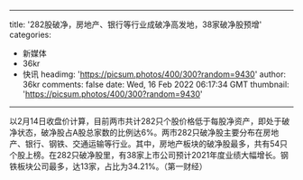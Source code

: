 
---
title: '282股破净，房地产、银行等行业成破净高发地，38家破净股预增'
categories: 
 - 新媒体
 - 36kr
 - 快讯
headimg: 'https://picsum.photos/400/300?random=9430'
author: 36kr
comments: false
date: Wed, 16 Feb 2022 06:17:34 GMT
thumbnail: 'https://picsum.photos/400/300?random=9430'
---

<div>   
以2月14日收盘价计算，目前两市共计282只个股价格低于每股净资产，即处于破净状态，破净股占A股总家数的比例达6%。两市282只破净股主要分布在房地产、银行、钢铁、交通运输等行业。其中，房地产板块的破净股最多，共有54只个股上榜。在282只破净股里，有38家上市公司预计2021年度业绩大幅增长。钢铁板块公司最多，达13家，占比为34.21%。（第一财经）  
</div>
            